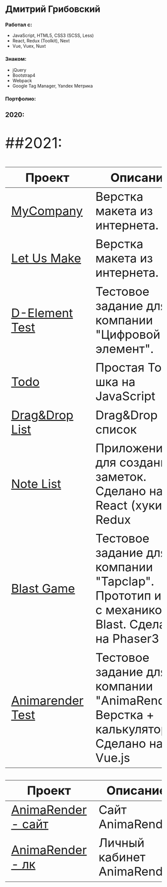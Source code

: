 # Дмитрий Грибовский

### Работал с:
- JavaScript, HTML5, CSS3 (SCSS, Less)
- React, Redux (Toolkit), Next
- Vue, Vuex, Nuxt

### Знаком:
- jQuery
- Bootstrap4
- Webpack
- Google Tag Manager, Yandex Метрика

### Портфолио:
## 2020:
<div class="w2-responsive">
  <font size="12px">
  <table style="font-size: 80%" width="100%" class="w2-table-all notranslate" id="myTable">
  <thead>
    <tr class="w2-white">
      <th width="25%">Проект</th>
      <th width="75%">Описание</th>
    </tr>
  </thead>
  <tbody>
    <tr>
      <td><a href="https://degzeg.github.io/MyCompany/">MyCompany</a></td>
      <td>Верстка макета из интернета.</td>
    </tr>
    <tr>
      <td><a href="https://degzeg.github.io/LetUsMake/">Let Us Make</a></td>
      <td>Верстка макета из интернета.</td>
    </tr>
    <tr>
      <td><a href="https://degzeg.github.io/d-element-test/">D-Element Test</a></td>
      <td>Тестовое задание для компании "Цифровой элемент".</td>
    </tr>
    <tr>
      <td><a href="https://degzeg.github.io/JS_Todo/">Todo</a></td>
      <td>Простая Todo-шка на JavaScript</td>
    </tr>
    <tr>
      <td><a href="https://degzeg.github.io/DragAndDropList/">Drag&Drop List</a></td>
      <td>Drag&Drop список</td>
    </tr>
    <tr>
      <td><a href="https://degzeg.github.io/NoteList/">Note List</a></td>
      <td>Приложение для создания заметок. Сделано на React (хуки) + Redux</td>
    </tr>
    <tr>
      <td><a href="https://degzeg.github.io/Tapclap-Test/">Blast Game</a></td>
      <td>Тестовое задание для компании "Tapclap". Прототип игры с механикой Blast. Сделано на Phaser3</td>
    </tr>
    <tr>
      <td><a href="https://degzeg.github.io/Animarender-Test/">Animarender Test</a></td>
      <td>Тестовое задание для компании "AnimaRender". Верстка + калькулятор. Сделано на Vue.js</td>
    </tr>
  </tbody>
</div>

##2021:
<div class="w2-responsive">
  <font size="12px">
  <table style="font-size: 80%" width="100%" class="w2-table-all notranslate" id="myTable">
  <thead>
    <tr class="w2-white">
      <th width="25%">Проект</th>
      <th width="75%">Описание</th>
    </tr>
  </thead>
  <tbody>
    <tr>
      <td><a href="https://www.animarender.com/">AnimaRender - сайт</a></td>
      <td>Сайт AnimaRender</td>
    </tr>
    <tr>
      <td><a href="https://account.animarender.com/">AnimaRender - лк</a></td>
      <td>Личный кабинет AnimaRender</td>
    </tr>
  </tbody>
</div>
